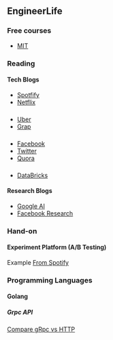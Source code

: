 ## EngineerLife
### Free courses
+ [MIT](http://web.mit.edu/6.005/www/fa15/)
### Reading
#### Tech Blogs
+ [Spotfify](https://engineering.atspotify.com/)
+ [Netflix](https://netflixtechblog.com/)
###
+ [Uber](https://eng.uber.com/)
+ [Grap](https://engineering.grab.com/)
###
+ [Facebook](https://engineering.fb.com/)
+ [Twitter](https://blog.twitter.com/)
+ [Quora](https://www.quora.com/q/quoraengineering)
###
+ [DataBricks](https://databricks.com/blog/category/engineering)

#### Research Blogs
+ [Google AI](https://ai.googleblog.com/)
+ [Facebook Research](https://research.fb.com/)

### Hand-on
#### Experiment Platform (A/B Testing)
Example 
[From Spotify](https://engineering.atspotify.com/2020/10/29/spotifys-new-experimentation-platform-part-1/)

### Programming Languages
#### Golang
##### Grpc API
[Compare gRpc vs HTTP](https://docs.microsoft.com/en-us/aspnet/core/grpc/comparison?view=aspnetcore-5.0)
